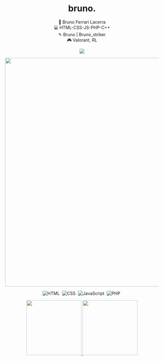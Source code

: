 <h1 align="center">bruno.</h1>
<div align="center">
👤 Bruno Ferrari Lacerra <br />
💻 HTML-CSS-JS-PHP-C++ <br />
✎ Bruno | Bruno_striker <br />
🎮 Valorant, RL <br />



<a href="https://www.instagram.com/brlacerra/" target="_blank"><img src="https://img.shields.io/badge/Instagram-E4405F?style=for-the-badge&logo=instagram&logoColor=white" target="_blank"></a>
<div/>

 <p align="center">
<img width="750" src="https://xlncad.com/wp-content/uploads/2019/07/Digital-Rain.gif" />
</p>
 
![HTML](https://img.shields.io/badge/-HTML-E0661A?style=flat&logo=HTML5&logoColor=white)&nbsp;
![CSS](https://img.shields.io/badge/-CSS-264de4?style=flat&logo=CSS3&logoColor=white)&nbsp;
![JavaScript](https://img.shields.io/badge/-JavaScript-f0db4f?style=flat&logo=javascript&logoColor=white)&nbsp;
![PHP](https://img.shields.io/badge/-PHP-f0db4f?style=flat&logo=php&logoColor=white)&nbsp;
 

<div>
 
<a href="https://github.com/futoibrunao">
<img height="180em" src="https://github-readme-stats.vercel.app/api/top-langs/?username=futoibrunao&layout=compact&langs_count=7&theme=dracula"/>
<img height="180em" src="https://github-readme-stats.vercel.app/api?username=futoibrunao&show_icons=true&theme=dracula&include_all_commits=true&count_private=true"/></a>
</div>
 
  
 
